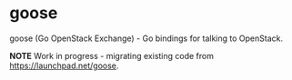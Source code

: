 # goose
goose (Go OpenStack Exchange) - Go bindings for talking to OpenStack.

**NOTE** Work in progress - migrating existing code from https://launchpad.net/goose.
